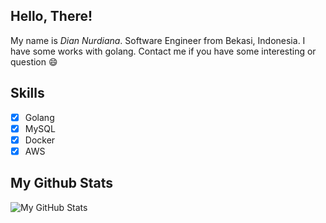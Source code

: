 ## Hello, There! ##
My name is *Dian Nurdiana*. Software Engineer from Bekasi, Indonesia. I have some works with golang. Contact me if you have some interesting or question :smile:


## Skills ##
- [X] Golang
- [X] MySQL
- [X] Docker
- [X] AWS

## My Github Stats ##
![My GitHub Stats](https://github-readme-stats.vercel.app/api?username=diannd)
